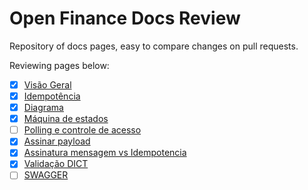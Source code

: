# Open Finance Docs Review

Repository of docs pages, easy to compare changes on pull requests.

Reviewing pages below:

- [x] [Visão Geral](/visao-geral.md)
- [x] [Idempotência](/idempotencia.md)
- [x] [Diagrama](/diagrama.md)
- [x] [Máquina de estados](/maquina-de-estados.md)
- [ ] [Polling e controle de acesso](/polling-e-acesso.md)
- [x] [Assinar payload](/assinar-payload.md)
- [x] [Assinatura mensagem vs Idempotencia](/assinatura-msg-vs-idempotencia.md)
- [x] [Validação DICT](/validacoes-de-info-dict.md)
- [ ] [SWAGGER](/swagger-2_0.yaml)

